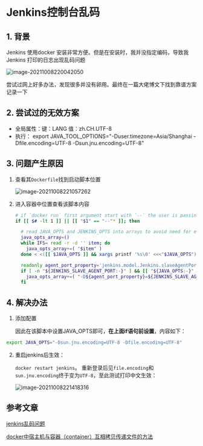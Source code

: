 # Jenkins控制台乱码

## 1. 背景

Jenkins 使用docker 安装非常方便。但是在安装时，我并没指定编码，导致我Jenkins 打印的日志出现乱码问题

![image-20211008220042050](https://gitee.com/zszdevelop/blogimage/raw/master/image-20211008220042050.png)

尝试过网上好多办法，发现很多并没有卵用。最终在一篇大佬博文下找到靠谱方案记录一下

## 2. 尝试过的无效方案

- 全局属性：键：LANG 值：zh.CH.UTF-8
- 执行：  export JAVA_TOOL_OPTIONS="-Duser.timezone=Asia/Shanghai -Dfile.encoding=UTF-8 -Dsun.jnu.encoding=UTF-8"

## 3. 问题产生原因

1. 查看其`Dockerfile`找到启动脚本位置

   ![image-20211008221057262](https://gitee.com/zszdevelop/blogimage/raw/master/image-20211008221057262.png)

2. 进入容器中位置查看该脚本内容

   ```sh
   # if `docker run` first argument start with `--` the user is passing jenkins launcher arguments
   if [[ $# -lt 1 ]] || [[ "$1" == "--"* ]]; then
   
     # read JAVA_OPTS and JENKINS_OPTS into arrays to avoid need for eval (and associated vulnerabilities)
     java_opts_array=()
     while IFS= read -r -d '' item; do
       java_opts_array+=( "$item" )
     done < <([[ $JAVA_OPTS ]] && xargs printf '%s\0' <<<"$JAVA_OPTS")
   
     readonly agent_port_property='jenkins.model.Jenkins.slaveAgentPort'
     if [ -n "${JENKINS_SLAVE_AGENT_PORT:-}" ] && [[ "${JAVA_OPTS:-}" != *"${agent_port_property}"* ]]; then
       java_opts_array+=( "-D${agent_port_property}=${JENKINS_SLAVE_AGENT_PORT}" )
     fi
   ```

## 4. 解决办法

1. 添加配置

   因此在该脚本中设置JAVA_OPTS即可，**在上面if语句前设置**，内容如下：

```bash
export JAVA_OPTS="-Dsun.jnu.encoding=UTF-8 -Dfile.encoding=UTF-8"
```

2. 重启jenkins后生效：

   `docker restart jenkins`。 重新登录后见`file.encoding`和`sun.jnu.encoding`终于变为`UTF-8`，至此测试打印中文生效：

   ![image-20211008221418316](https://gitee.com/zszdevelop/blogimage/raw/master/image-20211008221418316.png)

## 参考文章

[jenkins乱码问题](https://www.jianshu.com/p/84c19058f65b)

[docker中宿主机与容器（container）互相拷贝传递文件的方法](https://blog.csdn.net/dongdong9223/article/details/71425077)


